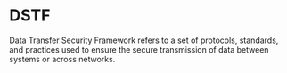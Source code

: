 # DSTF
Data Transfer Security Framework refers to a set of protocols, standards, and practices used to ensure the secure transmission of data between systems or across networks.
